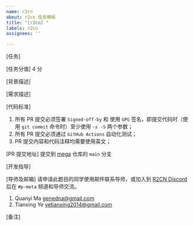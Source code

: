 ```yaml
---
name: r2cn
about: r2cn 任务模板
title: "[r2cn] "
labels: r2cn
assignees: ''

---
```


[任务]

[任务分值] 4 分

[背景描述]

[需求描述]

[代码标准]

1. 所有 PR 提交必须签署 `Signed-off-by` 和 使用 `GPG` 签名，即提交代码时（使用 `git commit` 命令时）至少使用 `-s -S` 两个参数；
2. 所有 PR 提交必须通过 `GitHub Actions` 自动化测试；
3. PR 提交内容和代码注释均需要使用英文；

[PR 提交地址] 提交到 [mega](https://github.com/web3infra-foundation/mega) 仓库的 `main` 分支

[开发指导]

[导师及邮箱] 请申请此题目的同学使用邮件联系导师，或加入到 [R2CN Discord](https://discord.gg/WRp4TKv6rh) 后在 `#p-meta` 频道和导师交流。

1. Quanyi Ma <genedna@gmail.com>
2. Tianxing Ye <yetianxing2014@gmail.com>

[备注]
